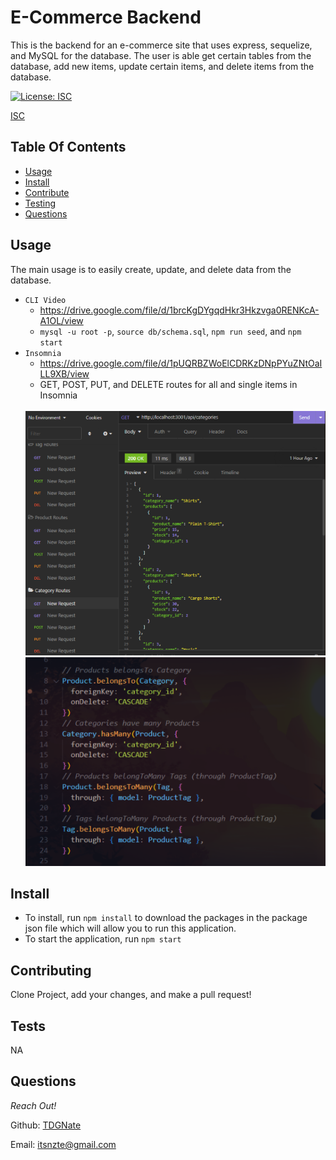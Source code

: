# E-Commerce Backend

This is the backend for an e-commerce site that uses express, sequelize, and MySQL for the database. The user is able get certain tables from the database, add new items, update certain items, and delete items from the database.

[![License: ISC](https://img.shields.io/badge/License-ISC-blue.svg)](https://opensource.org/licenses/ISC)

[ISC](https://choosealicense.com/licenses/isc/)

## Table Of Contents

- [Usage](#usage)
- [Install](#install)
- [Contribute](#contributing)
- [Testing](#tests)
- [Questions](#questions)

## Usage

The main usage is to easily create, update, and delete data from the database.

- `CLI Video`
  - https://drive.google.com/file/d/1brcKgDYgqdHkr3Hkzvga0RENKcA-A1OL/view
  - `mysql -u root -p`, `source db/schema.sql`, `npm run seed`, and `npm start`
- `Insomnia`
  - https://drive.google.com/file/d/1pUQRBZWoElCDRKzDNpPYuZNtOaILL9XB/view
  - GET, POST, PUT, and DELETE routes for all and single items in Insomnia
  </hr>
    </br>
    <img src="./Assets/img/insomnia.png" alt="insomnia screenshot">
    </br>
    <img src="./Assets/img/Associations.png" alt="Associations screenshot">

## Install

- To install, run `npm install` to download the packages in the package json file which will allow you to run this application.
- To start the application, run `npm start`

## Contributing

Clone Project, add your changes, and make a pull request!

## Tests

NA

## Questions

_Reach Out!_

Github: [TDGNate](https://github.com/TDGNate)

Email: itsnzte@gmail.com

